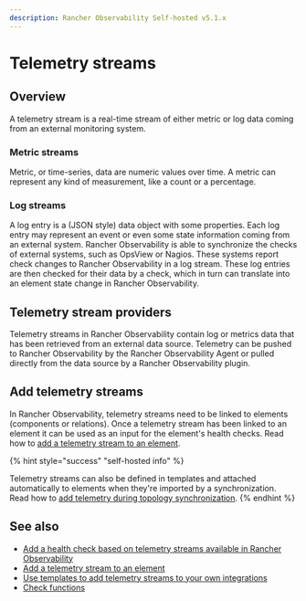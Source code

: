 ```yaml
---
description: Rancher Observability Self-hosted v5.1.x 
---
```


# Telemetry streams

## Overview

A telemetry stream is a real-time stream of either metric or log data coming from an external monitoring system.


### Metric streams

Metric, or time-series, data are numeric values over time. A metric can represent any kind of measurement, like a count or a percentage. 

### Log streams

A log entry is a \(JSON style\) data object with some properties. Each log entry may represent an event or even some state information coming from an external system. Rancher Observability is able to synchronize the checks of external systems, such as OpsView or Nagios. These systems report check changes to Rancher Observability in a log stream. These log entries are then checked for their data by a check, which in turn can translate into an element state change in Rancher Observability.

## Telemetry stream providers

Telemetry streams in Rancher Observability contain log or metrics data that has been retrieved from an external data source. Telemetry can be pushed to Rancher Observability by the Rancher Observability Agent or pulled directly from the data source by a Rancher Observability plugin.

## Add telemetry streams

In Rancher Observability, telemetry streams need to be linked to elements \(components or relations\). Once a telemetry stream has been linked to an element it can be used as an input for the element's health checks. Read how to [add a telemetry stream to an element](add-telemetry-to-element.md).

{% hint style="success" "self-hosted info" %}

Telemetry streams can also be defined in templates and attached automatically to elements when they're imported by a synchronization. Read how to [add telemetry during topology synchronization](../../configure/telemetry/telemetry_synchronized_topology.md).
{% endhint %}

## See also

* [Add a health check based on telemetry streams available in Rancher Observability](../checks-and-monitors/add-a-health-check.md)
* [Add a telemetry stream to an element](add-telemetry-to-element.md)
* [Use templates to add telemetry streams to your own integrations](../../configure/telemetry/telemetry_synchronized_topology.md "Rancher Observability Self-Hosted only")
* [Check functions](../../develop/developer-guides/custom-functions/check-functions.md "Rancher Observability Self-Hosted only")

